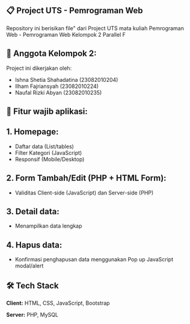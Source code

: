  ## 📋 Project UTS - Pemrograman Web
Repository ini berisikan file" dari Project UTS mata kuliah Pemrograman Web - Pemrograman Web Kelompok 2 Parallel F


## 👥 Anggota Kelompok 2:

Project ini dikerjakan oleh:

- Ishna Shetia Shahadatina (23082010204)
- Ilham Fajriansyah        (23082010224)
- Naufal Rizki Abyan       (23082010235)


## 🚀 Fitur wajib aplikasi:

## 1. Homepage:
- Daftar data (List/tables)
- Filter Kategori (JavaScript)
- Responsif (Mobile/Desktop)

## 2. Form Tambah/Edit (PHP + HTML Form):
- Validitas Client-side (JavaScript) dan Server-side (PHP)

## 3. Detail data:
- Menampilkan data lengkap

## 4. Hapus data:
- Konfirmasi penghapusan data menggunakan Pop up JavaScript modal/alert


## 🛠️ Tech Stack

**Client:** HTML, CSS, JavaScript, Bootstrap

**Server:** PHP, MySQL


